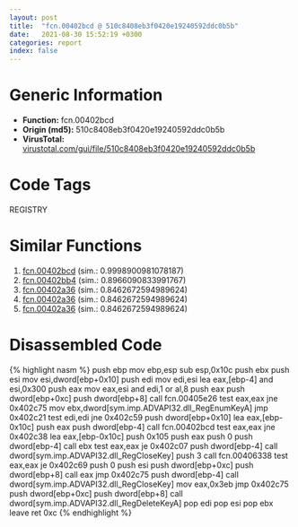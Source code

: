 ```yaml
---
layout: post
title:  "fcn.00402bcd @ 510c8408eb3f0420e19240592ddc0b5b"
date:   2021-08-30 15:52:19 +0300
categories: report
index: false
---
```


# Generic Information
- **Function:** fcn.00402bcd
- **Origin (md5):** 510c8408eb3f0420e19240592ddc0b5b
- **VirusTotal:** [virustotal.com/gui/file/510c8408eb3f0420e19240592ddc0b5b][virustotal_ref]

# Code Tags
<span class="tag" id="REGISTRY">REGISTRY</span>


# Similar Functions

1. [fcn.00402bcd][similar_1_ref] (sim.: 0.9998900981078187)
2. [fcn.00402bb4][similar_2_ref] (sim.: 0.8966090833991767)
3. [fcn.00402a36][similar_3_ref] (sim.: 0.8462672594989624)
4. [fcn.00402a36][similar_4_ref] (sim.: 0.8462672594989624)
5. [fcn.00402a36][similar_5_ref] (sim.: 0.8462672594989624)


# Disassembled Code

{% highlight nasm %}
push ebp
mov ebp,esp
sub esp,0x10c
push ebx
push esi
mov esi,dword[ebp+0x10]
push edi
mov edi,esi
lea eax,[ebp-4]
and esi,0x300
push eax
mov eax,esi
and edi,1
or al,8
push eax
push dword[ebp+0xc]
push dword[ebp+8]
call fcn.00405e26
test eax,eax
jne 0x402c75
mov ebx,dword[sym.imp.ADVAPI32.dll_RegEnumKeyA]
jmp 0x402c21
test edi,edi
jne 0x402c59
push dword[ebp+0x10]
lea eax,[ebp-0x10c]
push eax
push dword[ebp-4]
call fcn.00402bcd
test eax,eax
jne 0x402c38
lea eax,[ebp-0x10c]
push 0x105
push eax
push 0
push dword[ebp-4]
call ebx
test eax,eax
je 0x402c07
push dword[ebp-4]
call dword[sym.imp.ADVAPI32.dll_RegCloseKey]
push 3
call fcn.00406338
test eax,eax
je 0x402c69
push 0
push esi
push dword[ebp+0xc]
push dword[ebp+8]
call eax
jmp 0x402c75
push dword[ebp-4]
call dword[sym.imp.ADVAPI32.dll_RegCloseKey]
mov eax,0x3eb
jmp 0x402c75
push dword[ebp+0xc]
push dword[ebp+8]
call dword[sym.imp.ADVAPI32.dll_RegDeleteKeyA]
pop edi
pop esi
pop ebx
leave 
ret 0xc
{% endhighlight %}


[similar_1_ref]: /report/fcn.00402bcd@a1f10d79c30d691bdf7d8fda931463b8
[similar_2_ref]: /report/fcn.00402bb4@84dc68a2818105dbfcb17693062b25c0
[similar_3_ref]: /report/fcn.00402a36@cce7ba37a5ac487b09e8c8d292223615
[similar_4_ref]: /report/fcn.00402a36@c7fe682f7c7558c7fdd843d82131ec2a
[similar_5_ref]: /report/fcn.00402a36@50dd9b171f3df06f8ac5a3a1a47f5721
[virustotal_ref]: https://www.virustotal.com/gui/file/510c8408eb3f0420e19240592ddc0b5b